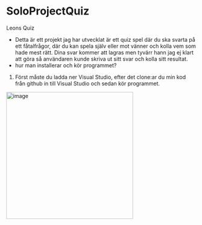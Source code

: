 # SoloProjectQuiz
Leons Quiz
- Detta är ett projekt jag har utvecklat är ett quiz spel där du ska svarta på ett fåtalfrågor, där du kan spela själv eller mot vänner och kolla vem som hade mest rätt.
Dina svar kommer att lagras men tyvärr hann jag ej klart att göra så användaren kunde skriva ut sitt svar och kolla sitt resultat.
- hur man installerar och kör programmet?
1. Först måste du ladda ner Visual Studio, efter det clone:ar du min kod från github in till Visual Studio och sedan kör programmet. 
<img width="336" alt="image" src="https://user-images.githubusercontent.com/91956688/204304597-f924e555-4ccb-4553-8199-ee8faf33a3fd.png">
